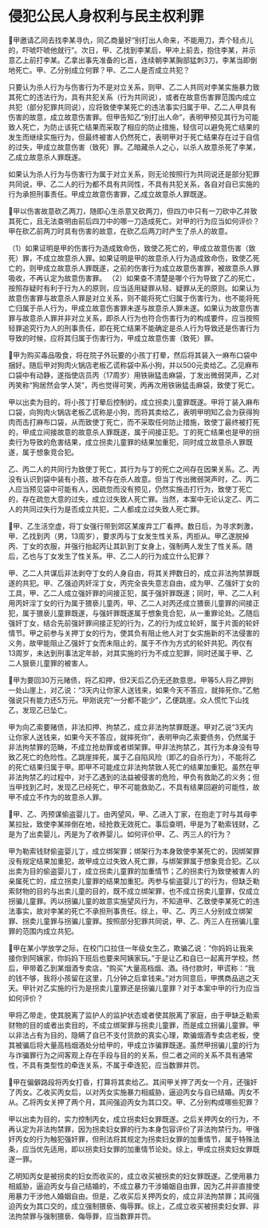 # 侵犯公民人身权利与民主权利罪

🍐甲邀请乙同去找李某寻仇，同乙商量好“别打出人命来，不能用刀，弄个轻点儿的，吓唬吓唬他就行”。次日，甲、乙找到李某后，甲冲上前去，抱住李某，并示意乙上前打李某。乙拿出事先准备的匕首，连续朝李某胸部猛刺3刀，李某当即倒地死亡。甲、乙分别成立何罪？甲、乙二人是否成立共犯？

只要认为杀人行为与伤害行为不是对立关系，则甲、乙二人共同对李某实施暴力致其死亡的违法行为，具有共犯关系（行为共同说），或者在故意伤害罪范围内成立共犯（部分犯罪共同说），应将致使李某死亡的违法事实归属于甲、乙二人甲具有伤害的故意，成立故意伤害罪。但甲告知乙“别打出人命”，表明甲预见其行为可能致人死亡，为防止该死亡结果而采取了相应的防止措施，轻信可以避免死亡结果的发生而继续实施行为，但最终被害人仍然死亡，表明甲对于死亡结果存在过于自信的过失，甲成立故意伤害（致死）罪。乙暗藏杀人之心，以杀人故意杀死了李某，乙成立故意杀人罪既遂。

如果认为杀人行为与伤害行为属于对立关系，则无论按照行为共同说还是部分犯罪共同说，甲、乙二人的行为都不具有共同性，不具有共犯关系，各自对自已实施的行为承担刑事责任。甲成立故意伤害罪，乙成立故意杀人罪既遂。

🍐甲以伤害故意砍乙两刀，随即心生杀意又砍两刀，但四刀中只有一刀砍中乙并致其死亡，且无法查明由前后四刀中的哪一刀造成死亡。对甲的行为应当如何评价？
甲在砍乙前两刀时具有伤害的故意，在砍乙后两刀时产生了杀人的故意。

（1）如果证明是甲的伤害行为造成致命伤，致使乙死亡的，甲成立故意伤害（致死）罪，不成立故意杀人罪。如果证明是甲的故意杀人行为造成致命伤，致使乙死亡的，则甲成立故意杀人罪既遂，之前的伤害行为成立故意伤害罪，被故意杀人罪吸收，不再认定为故意伤害罪。
（2）如果查不清楚是哪个行为导致了乙的死亡，按照存疑时有利于行为人的原则，应当适用疑罪从轻、疑罪从无的原则。如果认为故意伤害罪与故意杀人罪是对立关系，则不能将死亡归属于伤害行为，也不能将死亡归属于杀人行为，甲成立故意伤害罪未遂与故意杀人罪未遂。如果认为故意伤害罪与故意杀人罪并非对立关系，即杀人行为也符合伤害行为的构成要件，应当按照轻罪追究行为人的刑事责任，即在死亡结果不能确定是杀人行为导致还是伤害行为导致的时候，应将其归属于伤害行为，甲成立故意伤害（致死）罪。

🍐甲为购买毒品吸食，将在院子外玩要的小孩丁打晕，然后将其装入一麻布口袋中捆好。随后甲对狗肉火锅店老板乙谎称袋中系小狗，并以500元卖给乙。乙见麻布口袋中有动静，遂指使店员丙（17周岁）用铁锹猛击麻袋，丁发出微弱哭声，乙对丙笑称“狗居然会学人哭”，丙也觉得可笑，丙再次用铁锹猛击麻袋，致使丁死亡。

甲以出卖为目的，将小孩丁打晕后控制的，成立拐卖儿童罪既遂。甲将丁装入麻布口袋，向狗肉火锅店老板乙谎称是小狗，而将其卖给乙，表明甲明知乙会为获得狗肉而击打麻布口袋，从而致使丁死亡，而不采取任何防止措施，致使丁最终被打死的，甲成立间接故意的故意杀人罪既遂，属于间接正犯。丁的死亡结果也是甲的拐卖行为导致的危害结果，成立拐卖儿童罪的结果加重犯，同时成立故意杀人罪既遂，属于想象竞合犯。


乙、丙二人的共同行为致使丁死亡，其行为与丁的死亡之间存在因果关系。乙、丙没有认识到袋中装有小孩，故不存在杀人故意。但当丁传出微弱哭声时，乙、丙二人应当预见袋中可能有人，因疏忽而没有预见，仍然实施击打行为，致使丁死亡的，存在疏忽大意的过失，成立过失致人死亡罪。当然，本案中无论认定乙、丙二人的共同过失行为是否成立共犯，二人都成立过失致人死亡罪。


🍐甲、乙生活空虚，将丁女强行带到郊区某废弃工厂看押。数日后，为寻求刺激，甲、乙找到丙（男，13周岁），要求丙与丁女发生性关系，丙拒从。甲乙遂脱掉丙、丁女的衣服，并强行抬起丙让其趴到丁女身上，强制两人发生了性关系。随后，乙也与丁女发生了性关系。甲、乙二人的行为成立什么犯罪？

甲、乙二人共谋后非法剥夺丁女的人身自由，将其关押数日的，成立非法拘禁罪既遂的共犯。甲、乙强迫丙奸淫丁女，丙完全丧失意志自由，成为甲、乙强奸丁女的工具，甲、乙二人成立强奸罪的间接正犯，属于强奸罪既遂；同时，甲、乙二人利用丙奸淫丁女的行为属于猥亵儿童丙，甲、乙二人对丙还成立猥亵儿童罪的间接正犯，属于猥亵儿童罪既遂，与强奸罪既遂属于想象竞合犯，从一重罪论处。乙随后强奸丁女，结合先前强奸罪间接正犯的行为，乙的行为成立轮奸，属于片面的轮奸情节。甲之前参与关押丁女的行为，使其负有阻止他人对丁女实施新的不法侵害的义务，故甲能阻止乙强奸丁女而未阻止的，属于不作为方式的轮奸共犯。丙仅有13周岁，未达到刑事法定年龄，对其实施的行为不成立犯罪，同时还属于甲、乙二人狠亵儿童罪的被害人。


🍐甲为要回30万元赌债，将乙扣押，但2天后乙仍无还款意思。甲等5人将乙押到一处山崖上，对乙说：“3天内让你家人送钱来，如果今天不答应，就摔死你。”乙勉强说只有能力还5万元。甲刚说完“一分都不能少”，乙便跳崖。众人慌忙下山找乙，发现乙已坠亡。

甲为向乙索要赌债，非法扣押、拘禁乙，成立非法拘禁罪既遂。甲对乙说“3天内让你家人送钱来，如果今天不答应，就摔死你”，表明甲向乙索要债务，仍然属于非法拘禁罪的范畴，不成立抢劫罪或者绑架罪。甲非法拘禁乙，其行为本身没有导致乙死亡的危险性。乙跳崖摔死，属于乙自陷风险（即乙的自杀行为），不能将乙的死亡结果归属于甲。即甲不可能成立非法拘禁致人死亡的结果加重犯。虽然在甲非法拘禁乙的过程中，对于乙遇到的法益被侵害的危险，甲负有救助乙的义务；但当甲找到乙时，发现乙已经死亡，甲不可能救助乙，不具有结果回避的可能性，故甲不成立不作为的故意杀人罪。

🍐甲、乙、丙预谋偷盗婴儿丁。由丙望风，甲、乙进入丁家，在抱走丁时与其母李某拉扯，致使李某摔倒在地，经抢救无效死亡。事后查明，甲是为了勒索钱财，乙是为了出卖婴儿，丙是为了收养婴儿。如何评价甲、乙、丙三人的行为？

甲为勒索钱财偷盗婴儿丁，成立绑架罪；绑架行为本身致使李某死亡的，因绑架罪没有规定结果加重犯，故甲成立过失致人死亡罪，与绑架罪属于想象竞合犯。乙以出卖为目的偷盗婴儿丁，成立拐卖儿童罪的加重情节；乙的拐卖行为致使被害人的亲属死亡的，成立拐卖儿童罪的结果加重犯。丙参与偷盗婴儿丁的行为，但缺乏勒索财物的目的与出卖儿童的目的，既不成立绑架罪，也不成立拐卖儿童罪，仅成立拐骗儿童罪。丙以拐骗儿童的故意实施望风行为，不知道甲、乙致使李某死亡的违法事实，故对李某的死亡不承担刑事责任。综上，甲、乙、丙三人分别成立绑架罪、拐卖儿童罪与拐骗儿童罪。按照部分犯罪共同说，甲、乙、丙三人在拐骗儿童罪的范围内成立共犯。


🍐甲在某小学放学之际，在校门口拉住一年级女生乙，欺骗乙说：“你妈妈让我来接你到阿姨家，你妈妈下班后也要来阿姨家玩。”于是让乙和自已一起离开学校。然后，甲带着乙到某烟酒专卖店，“购买”大量高档烟、酒。待付款时，甲谎称：“我的钱不够，我将小孩留在这里，几分钟之后拿钱来。”对方同意后，甲携商品逃之天天。甲针对乙实施的行为是拐卖儿童罪还是拐骗儿童罪？对于本案中甲的行为应当如何评价？

甲将乙带走，使其脱离了监护人的监护状态或者使其脱离了家庭，由于甲缺乏勒索财物的目的或者出卖目的，不成立绑架罪与拐卖儿童罪，而是成立拐骗儿童罪。甲以非法占有为目的，隐瞒了自已不支付货款的真实心理，欺骗烟酒专卖店老板，使其被骗后将大量高档烟酒处分给甲的，甲成立诈骗罪既遂。虽然甲拐骗儿童的行为与诈骗罪行为之间客观上存在手段与目的的关系，但二者之间的关系不具有通常性，不具有类型性的牵连关系，不属于牵连犯，应当数罪并罚。

🍐甲在偏僻路段将丙女打昏，打算将其卖给乙。其间甲关押了丙女一个月，还强奸了丙女。乙收买丙女后，以对丙女实施暴力相威胁，逼迫丙女与自已结婚。丙女不从。乙将丙女关押了两个月，其间强迫丙女为其口交。甲、乙分别构成哪些犯罪？

甲以出卖为目的，实力控制丙女，成立拐卖妇女罪既遂。之后关押丙女的行为，不再认定为非法拘禁罪，因为拐卖妇女罪的行为本身包容评价了非法拘禁行为。甲强奸丙女的行为触犯强奸罪，但刑法将其规定为拐卖妇女罪的加重情节，属于特殊法条，应当优先适用，即以拐卖妇女罪的加重情节论处。综上，甲成立拐卖妇女罪既遂一罪。

乙明知丙女是被拐卖的妇女而收买的，成立收买被拐卖的妇女罪既遂。乙使用暴力相威胁，逼迫丙女与自己结婚的，不成立暴力干涉婚姻自由罪，因为乙并非直接使用暴力干涉他人婚姻自由。但是，乙收买后关押丙女的，成立非法拘禁罪；其间强迫丙女为其口交的，成立强制猥亵、侮辱罪。综上，乙成立收买被拐卖妇女罪、非法拘禁罪与强制猥亵、侮辱罪，应当数罪并罚。































































